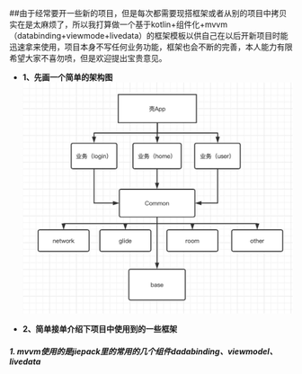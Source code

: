 ##由于经常要开一些新的项目，但是每次都需要现搭框架或者从别的项目中拷贝实在是太麻烦了，所以我打算做一个基于kotlin+组件化+mvvm（databinding+viewmode+livedata）的框架模板以供自己在以后开新项目时能迅速拿来使用，项目本身不写任何业务功能，框架也会不断的完善，本人能力有限希望大家不喜勿喷，但是欢迎提出宝贵意见。

- **1、先画一个简单的架构图**
![Image text](https://raw.githubusercontent.com/zenghao1556/img-folder/master/1639236698615.jpg)


- **2、简单接单介绍下项目中使用到的一些框架**
##### 1. mvvm使用的是jiepack里的常用的几个组件dadabinding、viewmodel、livedata
 
